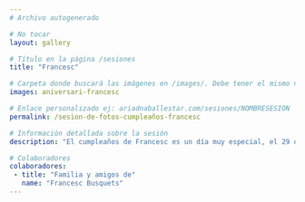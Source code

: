 ```yaml
---
# Archivo autogenerado

# No tocar
layout: gallery

# Título en la página /sesiones
title: "Francesc"

# Carpeta donde buscará las imágenes en /images/. Debe tener el mismo nombre y sin espacios
images: aniversari-francesc

# Enlace personalizado ej: ariadnaballestar.com/sesiones/NOMBRESESION
permalink: /sesion-de-fotos-cumpleaños-francesc

# Información detallada sobre la sesión
description: "El cumpleaños de Francesc es un día muy especial, el 29 de Febrero y, unos días después quiso celebrar su 25 cumpleaños acompañado de toda su familia y amigos. Francesc es un apasionado de la música clásica, ama tocar, escuchar y componer buenas melodías así que... ¿qué mejor manera para celebrar su cumpleaños que organizar un recital de piano en Barcelona?"

# Colaboradores
colaboradores:
 - title: "Familia y amigos de"
   name: "Francesc Busquets"
---
```

